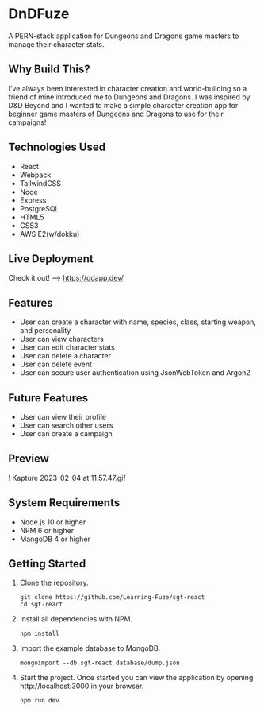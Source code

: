 # DnDFuze

A PERN-stack application for Dungeons and Dragons game masters to manage their character stats.

## Why Build This?

I've always been interested in character creation and world-building so a friend of mine introduced me to Dungeons and Dragons. I was inspired by D&D Beyond and I wanted to make a simple character creation app for beginner game masters of Dungeons and Dragons to use for their campaigns!

## Technologies Used
- React
- Webpack
- TailwindCSS
- Node
- Express
- PostgreSQL
- HTML5
- CSS3
- AWS E2(w/dokku)

## Live Deployment
Check it out! --> https://ddapp.dev/

## Features
- User can create a character with name, species, class, starting weapon, and personality
- User can view characters
- User can edit character stats
- User can delete a character
- User can delete event
- User can secure user authentication using JsonWebToken and Argon2

## Future Features
- User can view their profile
- User can search other users
- User can create a campaign

## Preview
! Kapture 2023-02-04 at 11.57.47.gif

## System Requirements
- Node.js 10 or higher
- NPM 6 or higher
- MangoDB 4 or higher

## Getting Started
1. Clone the repository.

    ```shell
    git clone https://github.com/Learning-Fuze/sgt-react
    cd sgt-react
    ```

1. Install all dependencies with NPM.

    ```shell
    npm install
    ```

1. Import the example database to MongoDB.

    ```shell
    mongoimport --db sgt-react database/dump.json
    ```

1. Start the project. Once started you can view the application by opening http://localhost:3000 in your browser.

    ```shell
    npm run dev
    ```
